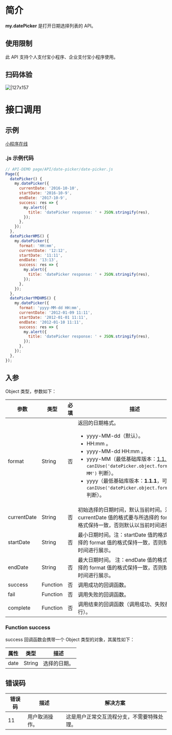 # 简介

**my.datePicker** 是打开日期选择列表的 API。

## 使用限制

此 API 支持个人支付宝小程序、企业支付宝小程序使用。

## 扫码体验

![|127x157](https://gw.alipayobjects.com/zos/skylark-tools/public/files/8652e218e6d945058e66d1fd2eafc101.jpeg#align=left&display=inline&height=157&margin=%5Bobject%20Object%5D&originHeight=157&originWidth=127&status=done&style=none&width=127)

# 接口调用

## 示例

[小程序在线](https://opendocs.alipay.com/openbox/mini/opendocs/date-picker?view=preview&defaultPage=pages/index/index&defaultOpenedFiles=pages/index/index&theme=light)

### .js 示例代码

```javascript
// API-DEMO page/API/date-picker/date-picker.js
Page({
  datePicker() {
    my.datePicker({
      currentDate: '2016-10-10',
      startDate: '2016-10-9',
      endDate: '2017-10-9',
      success: res => {
        my.alert({
          title: 'datePicker response: ' + JSON.stringify(res),
        });
      },
    });
  },
  datePickerHMS() {
    my.datePicker({
      format: 'HH:mm',
      currentDate: '12:12',
      startDate: '11:11',
      endDate: '13:13',
      success: res => {
        my.alert({
          title: 'datePicker response: ' + JSON.stringify(res),
        });
      },
    });
  },
  datePickerYMDHMS() {
    my.datePicker({
      format: 'yyyy-MM-dd HH:mm',
      currentDate: '2012-01-09 11:11',
      startDate: '2012-01-01 11:11',
      endDate: '2012-01-10 11:11',
      success: res => {
        my.alert({
          title: 'datePicker response: ' + JSON.stringify(res),
        });
      },
    });
  },
});
```

## 入参

Object 类型，参数如下：

| **参数** | **类型** | **必填** | **描述** |
| --- | --- | --- | --- |
| format | String | 否 | 返回的日期格式。<br /><ul><li>yyyy-MM-dd（默认）。</li><li>HH:mm 。</li><li>yyyy-MM-dd HH:mm 。</li><li>yyyy-MM（最低基础库版本：[1.1.1](https://opendocs.alipay.com/mini/framework/compatibility)，可通过 `canIUse('datePicker.object.format.yyyy-MM')` 判断）。</li><li>yyyy（最低基础库版本：<b>1.1.1</b>，可通过 `canIUse('datePicker.object.format.yyyy')` 判断）。</li></ul> |
| currentDate | String | 否 | 初始选择的日期时间，默认当前时间。注：currentDate 值的格式要与所选择的 format 值的格式保持一致，否则默认以当前时间进行展示。|
| startDate | String | 否 | 最小日期时间。注：startDate 值的格式要与所选择的 format 值的格式保持一致，否则默认以当前时间进行展示。 |
| endDate | String | 否 | 最大日期时间。 注：endDate 值的格式要与所选择的 format 值的格式保持一致，否则默认以当前时间进行展示。|
| success | Function | 否 | 调用成功的回调函数。 |
| fail | Function | 否 | 调用失败的回调函数。 |
| complete | Function | 否 | 调用结束的回调函数（调用成功、失败都会执行）。 |

### Function success

success 回调函数会携带一个 Object 类型的对象，其属性如下：

| **属性** | **类型** | **描述**     |
| -------- | -------- | ------------ |
| date     | String   | 选择的日期。 |

## 错误码

| **错误码** | **描述**       | **解决方案**                               |
| ---------- | -------------- | ------------------------------------------ |
| 11         | 用户取消操作。 | 这是用户正常交互流程分支，不需要特殊处理。 |
